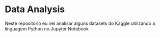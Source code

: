 # Data Analysis

<p> Neste repositório eu irei analisar alguns datasets do Kaggle utilizando a linguagem Python no Jupyter Notebook </p>

